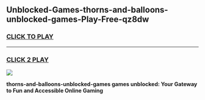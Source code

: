 
## Unblocked-Games-thorns-and-balloons-unblocked-games-Play-Free-qz8dw
<h3>
<a href="https://premium76.site?title=thorns-and-balloons-unblocked-games&ref=15A">CLICK TO PLAY</a></h3>
<hr>

<h3>
<a href="https://premium76.site?title=thorns-and-balloons-unblocked-games&ref=15A">CLICK 2 PLAY</a>
  
</h3>

<a href="https://premium76.site?title=thorns-and-balloons-unblocked-games&ref=15A"><img src="https://clearcache.store/games.png"></a>


**thorns-and-balloons-unblocked-games games unblocked: Your Gateway to Fun and Accessible Online Gaming**
